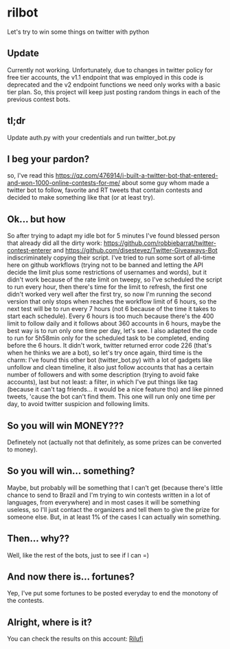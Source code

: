# rilbot
Let's try to win some things on twitter with python

## Update
Currently not working. Unfortunately, due to changes in twitter policy for free tier accounts, the v1.1 endpoint that was employed in this code is deprecated and the v2 endpoint functions we need only works with a basic tier plan. So, this project will keep just posting random things in each of the previous contest bots.

## tl;dr
Update auth.py with your credentials and run twitter_bot.py

## I beg your pardon?
so, I've read this https://qz.com/476914/i-built-a-twitter-bot-that-entered-and-won-1000-online-contests-for-me/ about some guy whom made a twitter bot to follow, favorite and RT tweets that contain contests and decided to make something like that (or at least try).

## Ok... but how
So after trying to adapt my idle bot for 5 minutes I've found blessed person that already did all the dirty work: https://github.com/robbiebarrat/twitter-contest-enterer and https://github.com/disestevez/Twitter-Giveaways-Bot indiscriminately copying their script. I've tried to run some sort of all-time here on github workflows (trying not to be banned and letting the API decide the limit plus some restrictions of usernames and words), but it didn't work because of the rate limit on tweepy, so I've scheduled the script to run every hour, then there's time for the limit to refresh, the first one didn't worked very well after the first try, so now I'm running the second version that only stops when reaches the workflow limit of 6 hours, so the next test will be to run every 7 hours (not 6 because of the time it takes to start each schedule). Every 6 hours is too much because there's the 400 limit to follow daily and it follows about 360 accounts in 6 hours, maybe the best way is to run only one time per day, let's see. I also adapted the code to run for 5h58min only for the scheduled task to be completed, ending before the 6 hours. It didn't work, twitter returned error code 226 (that's when he thinks we are a bot), so let's try once again, third time is the charm: I've found this other bot (twitter_bot.py) with a lot of gadgets like unfollow and clean timeline, it also just follow accounts that has a certain number of followers and with some description (trying to avoid fake accounts), last but not least: a filter, in which I've put things like tag (because it can't tag friends... it would be a nice feature tho) and like pinned tweets, 'cause the bot can't find them. This one will run only one time per day, to avoid twitter suspicion and following limits.

## So you will win MONEY???
Definetely not (actually not that definitely, as some prizes can be converted to money).

## So you will win... something?
Maybe, but probably will be something that I can't get (because there's little chance to send to Brazil and I'm trying to win contests written in a lot of languages, from everywhere) and in most cases it will be something useless, so I'll just contact the organizers and tell them to give the prize for someone else. But, in at least 1% of the cases I can actually win something.

## Then... why??
Well, like the rest of the bots, just to see if I can =)

## And now there is... fortunes?
Yep, I've put some fortunes to be posted everyday to end the monotony of the contests.

## Alright, where is it?
You can check the results on this account: [Rilufi](https://twitter.com/rilufix)
